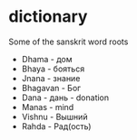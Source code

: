 # dictionary
Some of the sanskrit word roots

- Dhama - дом
- Bhaya - бояться
- Jnana - знание
- Bhagavan - Бог
- Dana - дань - donation
- Manas - mind
- Vishnu - Вышний
- Rahda - Рад(ость)
